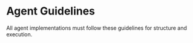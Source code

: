 # Agent Guidelines

All agent implementations must follow these guidelines for structure and execution.
